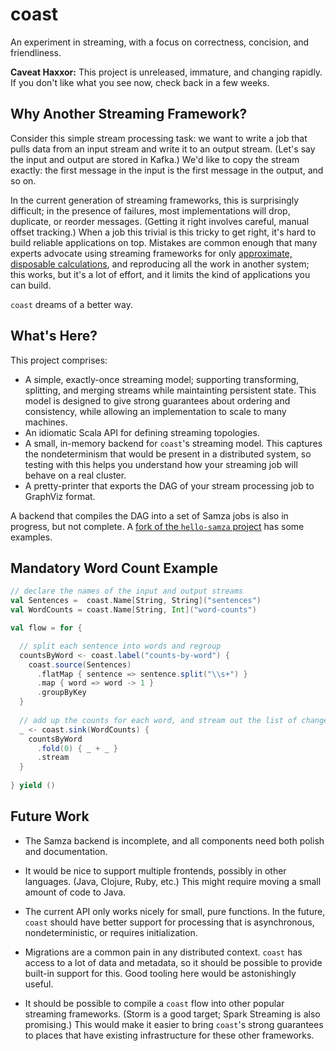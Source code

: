 # coast

An experiment in streaming, with a focus on correctness, concision, and
friendliness.

**Caveat Haxxor:** This project is unreleased, immature, and changing rapidly. If you don't like what you see now, check back in a few weeks.

## Why Another Streaming Framework?

Consider this simple stream processing task: we want to write a job that pulls data from an input stream and write it to an output stream. (Let's say the input and output are stored in Kafka.) We'd like to copy the stream exactly: the first message in the input is the first message in the output, and so on.

In the current generation of streaming frameworks, this is surprisingly difficult; in the presence of failures, most implementations will drop, duplicate, or reorder messages. (Getting it right involves careful, manual offset tracking.) When a job this trivial is this tricky to get right, it's hard to build reliable applications on top. Mistakes are common enough that many experts advocate using streaming frameworks for only [approximate, disposable calculations](http://en.wikipedia.org/wiki/Lambda_architecture#Speed_layer), and reproducing all the work in another system; this works, but it's a lot of effort, and it limits the kind of applications you can build.

`coast` dreams of a better way.

## What's Here?

This project comprises:
- A simple, exactly-once streaming model; supporting transforming, splitting, and merging streams while maintainting persistent state. This model is designed to give strong guarantees about ordering and consistency, while allowing an implementation to scale to many machines.
- An idiomatic Scala API for defining streaming topologies.
- A small, in-memory backend for `coast`'s streaming model. This captures the nondeterminism that would be present in a distributed system, so testing with this helps you understand how your streaming job will behave on a real cluster.
- A pretty-printer that exports the DAG of your stream processing job to GraphViz format.

A backend that compiles the DAG into a set of Samza jobs is also in progress, but not complete. A [fork of the `hello-samza` project](https://github.com/bkirwi/incubator-samza-hello-samza/tree/hello-coast) has some examples.

## Mandatory Word Count Example

```scala
// declare the names of the input and output streams
val Sentences =  coast.Name[String, String]("sentences")
val WordCounts = coast.Name[String, Int]("word-counts")

val flow = for {

  // split each sentence into words and regroup 
  countsByWord <- coast.label("counts-by-word") {
    coast.source(Sentences)
      .flatMap { sentence => sentence.split("\\s+") }
      .map { word => word -> 1 }
      .groupByKey
  }
  
  // add up the counts for each word, and stream out the list of changes
  _ <- coast.sink(WordCounts) {
    countsByWord
      .fold(0) { _ + _ }
      .stream
  }
  
} yield ()
```

## Future Work

- The Samza backend is incomplete, and all components need both polish and documentation.

- It would be nice to support multiple frontends, possibly in other languages. (Java, Clojure, Ruby, etc.) This might require moving a small amount of code to Java.

- The current API only works nicely for small, pure functions. In the future, `coast` should have better support for processing that is asynchronous, nondeterministic, or requires initialization.

- Migrations are a common pain in any distributed context. `coast` has access to a lot of data and metadata, so it should be possible to provide built-in support for this. Good tooling here would be astonishingly useful.

- It should be possible to compile a `coast` flow into other popular streaming frameworks. (Storm is a good target; Spark Streaming is also promising.) This would make it easier to bring `coast`'s strong guarantees to places that have existing infrastructure for these other frameworks.
